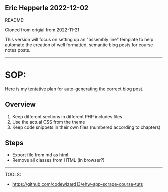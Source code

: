 Eric Hepperle
2022-12-02
---

README:

Cloned from origial from 2022-11-21

This version will focus on setting up an "assembly line" template to help automate the creation of well formatted, semantic blog posts for course notes posts.

---

# SOP:

Here is my tentative plan for auto-generating the correct blog post.

## Overview

1. Keep different sections in different PHP includes files
2. Use the actual CSS from the theme
3. Keep code snippets in their own files (numbered according to chapters)

## Steps

- Export file from md as html
- Remove all classes from HTML (in browser?)



---

TOOLS:

- https://github.com/codewizard13/ehw-app-scrape-course-tuts